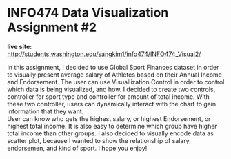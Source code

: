# INFO474 Data Visualization Assignment #2

<b>live site:</b> http://students.washington.edu/sangkim1/info474/INFO474_Visual2/

In this assignment, I decided to use Global Sport Finances dataset in order to visually present average salary of Athletes based on their Annual Income and Endorsement.
The user can use Visuallization Control in order to control which data is being visualized, and how. 
I decided to create two controls, controller for sport type and controller for amount of total income. With these two controller, users can dynamically interact with the chart to gain information that they want. <br>
User can know who gets the  highest salary, or highest Endorsement, or highest total income. It is also easy to determine which group have higher total income than other groups. I also decided to visually encode data as scatter plot, because I wanted to show the relationship of salary, endorsemen, and kind of sport. I hope you enjoy! 

